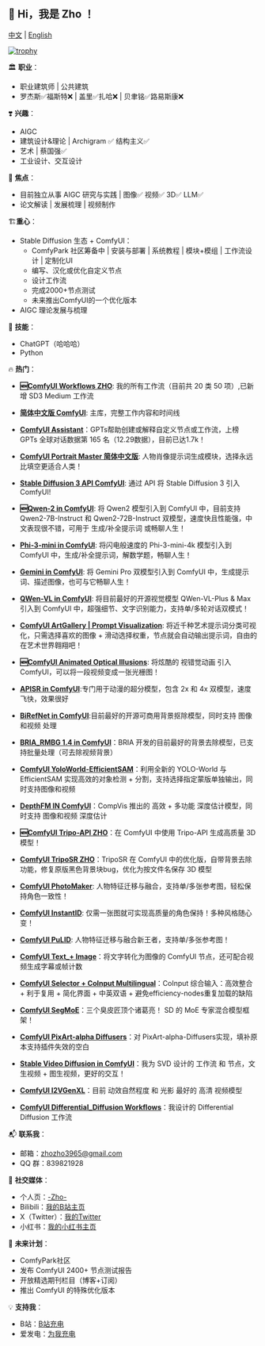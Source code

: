 <!---
- 👋 Hi, I’m Zho ,
- 👀 I’m interested in AI
- 🌱 I’m currently Working on ComfyUI
- 💞️ I’m looking to collaborate on ...
- 📫 How to reach me ...


ZHO-ZHO-ZHO/ZHO-ZHO-ZHO is a ✨ special ✨ repository because its `README.md` (this file) appears on your GitHub profile.
You can click the Preview link to take a look at your changes.
--->


## 👋 Hi，我是 Zho ！

[中文](README.md) | [English](README.en.md)

<!---
![你的GitHub统计](https://github-readme-stats.vercel.app/api?username=ZHO-ZHO-ZHO&show_icons=true)
--->
<!---
![](https://komarev.com/ghpvc/?username=ZHO-ZHO-ZHO)
--->
<!---
![Visitor Count](https://visitor-badge.laobi.icu/badge?page_id=你的用户名.仓库名)
--->
<!---
[![Ashutosh's github activity graph](https://github-readme-activity-graph.vercel.app/graph?username=ZHO-ZHO-ZHO)](https://github.com/ashutosh00710/github-readme-activity-graph)
--->
<!---
[![Ashutosh's github activity graph](https://github-readme-activity-graph.vercel.app/graph?username=ZHO-ZHO-ZHO&theme=github-compact)](https://github.com/ashutosh00710/github-readme-activity-graph)
--->
[![trophy](https://github-profile-trophy.vercel.app/?username=ZHO-ZHO-ZHO)](https://github.com/ryo-ma/github-profile-trophy)

<!---
精简版
--->
🏛️ **职业**：
- 职业建筑师 | 公共建筑
- 罗杰斯✅福斯特❌ | 盖里✅扎哈❌ | 贝聿铭✅路易斯康❌

❣️ **兴趣**：
- AIGC
- 建筑设计&理论 | Archigram ✅ 结构主义✅
- 艺术 | 蔡国强✅
- 工业设计、交互设计

🤖 **焦点**：
- 目前独立从事 AIGC 研究与实践 | 图像✅ 视频✅ 3D✅ LLM✅
- 论文解读 | 发展梳理 | 视频制作

🏗️**重心**：
- Stable Diffusion 生态 + ComfyUI：
    - ComfyPark 社区筹备中 | 安装与部署 | 系统教程 | 模块+模组 | 工作流设计 | 定制化UI
    - 编写、汉化或优化自定义节点
    - 设计工作流
    - 完成2000+节点测试
    - 未来推出ComfyUI的一个优化版本
- AIGC 理论发展与梳理

🌟 **技能**：
- ChatGPT（哈哈哈）
- Python

🔥 **热门**：
- **🆕[ComfyUI Workflows ZHO](https://github.com/ZHO-ZHO-ZHO/ComfyUI-Workflows-ZHO)**: 我的所有工作流（目前共 20 类 50 项）,已新增 SD3 Medium 工作流
- **[简体中文版 ComfyUI](https://github.com/ZHO-ZHO-ZHO/ComfyUI-ZHO-Chinese)**: 主库，完整工作内容和时间线
- **[ComfyUI Assistant](https://github.com/ZHO-ZHO-ZHO/ComfyUI-Assistant-GPTs)**：GPTs帮助创建或解释自定义节点或工作流，上榜 GPTs 全球对话数据第 165 名（12.29数据），目前已达1.7k！
  
- **[ComfyUI Portrait Master 简体中文版](https://github.com/ZHO-ZHO-ZHO/comfyui-portrait-master-zh-cn)**: 人物肖像提示词生成模块，选择永远比填空更适合人类！
  
- **[Stable Diffusion 3 API ComfyUI](https://github.com/ZHO-ZHO-ZHO/ComfyUI-StableDiffusion3-API)**: 通过 API 将 Stable Diffusion 3 引入 ComfyUI!
  
- **🆕[Qwen-2 in ComfyUI](https://github.com/ZHO-ZHO-ZHO/ComfyUI-Qwen-2)**: 将 Qwen2 模型引入到 ComfyUI 中，目前支持 Qwen2-7B-Instruct 和 Qwen2-72B-Instruct 双模型，速度快且性能强，中文表现很不错，可用于 生成/补全提示词 或畅聊人生！
- **[Phi-3-mini in ComfyUI](https://github.com/ZHO-ZHO-ZHO/ComfyUI-Phi-3-mini)**: 将闪电般速度的 Phi-3-mini-4k 模型引入到 ComfyUI 中，生成/补全提示词，解数学题，畅聊人生！
- **[Gemini in ComfyUI](https://github.com/ZHO-ZHO-ZHO/ComfyUI-Gemini)**: 将 Gemini Pro 双模型引入到 ComfyUI 中，生成提示词、描述图像，也可与它畅聊人生！
- **[QWen-VL in ComfyUI](https://github.com/ZHO-ZHO-ZHO/ComfyUI-Qwen-VL-API)**: 将目前最好的开源视觉模型 QWen-VL-Plus & Max 引入到 ComfyUI 中，超强细节、文字识别能力，支持单/多轮对话双模式！
  
- **[ComfyUI ArtGallery | Prompt Visualization](https://github.com/ZHO-ZHO-ZHO/ComfyUI-ArtGallery)**: 将近千种艺术提示词分类可视化，只需选择喜欢的图像 + 滑动选择权重，节点就会自动输出提示词，自由的在艺术世界翱翔吧！
  
- **🆕[ComfyUI Animated Optical Illusions](https://github.com/ZHO-ZHO-ZHO/ComfyUI-Animated-optical-illusions)**: 将炫酷的 视错觉动画 引入 ComfyUI，可以将一段视频变成一张光栅图！
  
- **[APISR in ComfyUI](https://github.com/ZHO-ZHO-ZHO/ComfyUI-APISR)**:专门用于动漫的超分模型，包含 2x 和 4x 双模型，速度飞快，效果很好
  
- **[BiRefNet in ComfyUI](https://github.com/ZHO-ZHO-ZHO/ComfyUI-BiRefNet-ZHO)**:目前最好的开源可商用背景抠除模型，同时支持 图像和视频 处理
- **[BRIA_RMBG 1.4 in ComfyUI](https://github.com/ZHO-ZHO-ZHO/ComfyUI-BRIA_AI-RMBG)**：BRIA 开发的目前最好的背景去除模型，已支持批量处理（可去除视频背景）
  
- **[ComfyUI YoloWorld-EfficientSAM](https://github.com/ZHO-ZHO-ZHO/ComfyUI-YoloWorld-EfficientSAM)**：利用全新的 YOLO-World 与 EfficientSAM 实现高效的对象检测 + 分割，支持选择指定蒙版单独输出，同时支持图像和视频
  
- **[DepthFM IN ComfyUI](https://github.com/ZHO-ZHO-ZHO/ComfyUI-DepthFM)**：CompVis 推出的 高效 + 多功能 深度估计模型，同时支持 图像和视频 深度估计

- **🆕[ComfyUI Tripo-API ZHO](https://github.com/ZHO-ZHO-ZHO/Tripo-API-ZHO)**：在 ComfyUI 中使用 Tripo-API 生成高质量 3D 模型！
- **[ComfyUI TripoSR ZHO](https://github.com/ZHO-ZHO-ZHO/ComfyUI-Flowty-TripoSR-ZHO)**：TripoSR 在 ComfyUI 中的优化版，自带背景去除功能，修复原版黑色背景块bug，优化为按文件名保存 3D 模型

  
- **[ComfyUI PhotoMaker](https://github.com/ZHO-ZHO-ZHO/ComfyUI-PhotoMaker-ZHO)**: 人物特征迁移与融合，支持单/多张参考图，轻松保持角色一致性！
- **[ComfyUI InstantID](https://github.com/ZHO-ZHO-ZHO/ComfyUI-InstantID)**: 仅需一张图就可实现高质量的角色保持！多种风格随心变！
- **[ComfyUI PuLID](https://github.com/ZHO-ZHO-ZHO/ComfyUI-PuLID-ZHO)**: 人物特征迁移与融合新王者，支持单/多张参考图！

  
- **[ComfyUI Text_+ Image](https://github.com/ZHO-ZHO-ZHO/ComfyUI-Text_Image-Composite)**：将文字转化为图像的 ComfyUI 节点，还可配合视频生成字幕或帧计数
- **[ComfyUI Selector + CoInput Multilingual](https://github.com/ZHO-ZHO-ZHO/ComfyUI-Selector-CoInput-Multilingual)**：CoInput 综合输入：高效整合 + 利于复用 + 简化界面 + 中英双语 + 避免efficiency-nodes重复加载的缺陷
  
- **[ComfyUI SegMoE](https://github.com/ZHO-ZHO-ZHO/ComfyUI-SegMoE)**：三个臭皮匠顶个诸葛亮！ SD 的 MoE 专家混合模型框架！
  
- **[ComfyUI PixArt-alpha Diffusers](https://github.com/ZHO-ZHO-ZHO/ComfyUI-PixArt-alpha-Diffusers)**：对 PixArt-alpha-Diffusers实现，填补原本支持插件失效的空白
  
- **[Stable Video Diffusion in ComfyUI](https://github.com/ZHO-ZHO-ZHO/ComfyUI-SVD-ZHO)**：我为 SVD 设计的 工作流 和 节点，文生视频 + 图生视频，更好的交互！
  
- **[ComfyUI I2VGenXL](https://github.com/ZHO-ZHO-ZHO/ComfyUI-I2VGenXL)**：目前 动效自然程度 和 光影 最好的 高清 视频模型
  
- **[ComfyUI Differential_Diffusion Workflows](https://github.com/ZHO-ZHO-ZHO/ComfyUI-Differential_Diffusion-Workflows)**：我设计的 Differential Diffusion 工作流


📬 **联系我**：
- 邮箱：zhozho3965@gmail.com
- QQ 群：839821928

🔗 **社交媒体**：
- 个人页：[-Zho-](https://jike.city/zho)
- Bilibili：[我的B站主页](https://space.bilibili.com/484366804)
- X（Twitter）：[我的Twitter](https://twitter.com/ZHOZHO672070)
- 小红书：[我的小红书主页](https://www.xiaohongshu.com/user/profile/63f11530000000001001e0c8?xhsshare=CopyLink&appuid=63f11530000000001001e0c8&apptime=1690528872)

📅 **未来计划**：
- ComfyPark社区
- 发布 ComfyUI 2400+ 节点测试报告
- 开放精选期刊栏目（博客+订阅）
- 推出 ComfyUI 的特殊优化版本

💡 **支持我**：
- B站：[B站充电](https://space.bilibili.com/484366804)
- 爱发电：[为我充电](https://afdian.net/a/ZHOZHO)


<!--- 完整版
🏛️ **职业**：
- 我是一名职业建筑设计师，擅长公共建筑设计（医院、办公楼、产业园等）
- 我更喜欢罗杰斯而不是福斯特，我更喜欢盖里而不是扎哈，我更喜欢贝聿铭而不是路易斯康！

❣️ **兴趣**：
- AIGC
- 建筑设计及其理论（我喜欢 Archigram 和 结构主义）
- 艺术（最爱的艺术家：蔡国强！！！）
- 工业设计、交互设计等

🤖 **焦点**：
- 我目前独立从事 AIGC 研究与实践，主要关注图像、视频、3D AI 以及 LLM
- 我乐于解读和梳理相关论文及其发展时间线，并制作详的解读或细教程视频

🏗️**重心**：
- 目前专注于 Stable Diffusion 生态及其 ComfyUI：
    - 我自己编写、汉化或优化了很多自定义节点
    - 制作了大量工作流（未来会陆续发布）
    - 完成了对主要2000+节点的测试（最近刚完成）
    - 未来会推出ComfyUI的一个特殊优化版本，敬请期待！
- AIGC 理论发展与梳理

🌟 **技能**：
- 主要使用 ChatGPT 辅助编程（哈哈哈）
- 以 Python 语言为主

🔥 **热门**：
- **[简体中文版 ComfyUI](https://github.com/ZHO-ZHO-ZHO/ComfyUI-ZHO-Chinese)**: 主库，包含完整工作内容和时间线
- **[ComfyUI Assistant](https://github.com/ZHO-ZHO-ZHO/ComfyUI-Assistant-GPTs)**：GPTs for ComfyUI 帮助创建或解释自定义节点或工作流
- **[ComfyUI Portrait Master 简体中文版](https://github.com/ZHO-ZHO-ZHO/comfyui-portrait-master-zh-cn)**: 人物肖像提示词生成模块，选择永远比填空更适合人类！

📬 **联系我**：
- 邮箱：zhozho3965@gmail.com
- QQ 群：839821928

🔗 **社交媒体**：
- Bilibili：[我的B站主页](https://space.bilibili.com/484366804)
- X（Twitter）：[我的Twitter](https://twitter.com/ZHOZHO672070)
- 小红书：[我的小红书主页](https://www.xiaohongshu.com/user/profile/63f11530000000001001e0c8?xhsshare=CopyLink&appuid=63f11530000000001001e0c8&apptime=1690528872)

📅 **未来计划**：
- 发布 ComfyUI 2400+ 节点测试报告
- 开放精选期刊栏目（博客+订阅）
- 推出 ComfyUI 的特殊优化版本

💡 **支持我**：
- B站：[B站充电](https://space.bilibili.com/484366804)
- 爱发电：[为我充电](https://afdian.net/a/ZHOZHO)
--->
